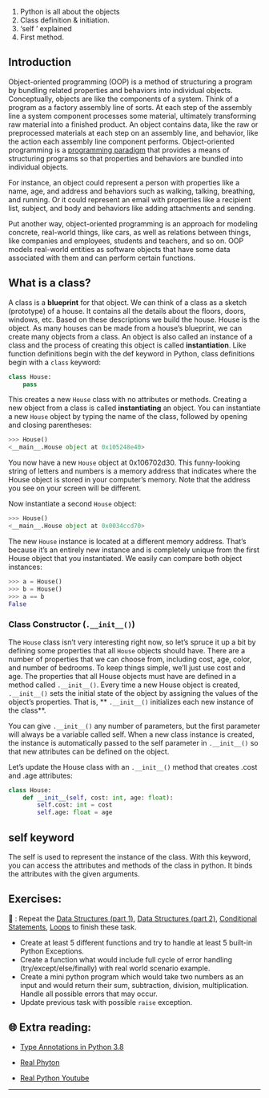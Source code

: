 1. Python is all about the objects
1. Class definition & initiation. 
1. ‘self ’ explained
1. First method.

## Introduction 
Object-oriented programming (OOP) is a method of structuring a program by bundling related properties and behaviors into individual objects. 
Conceptually, objects are like the components of a system. Think of a program as a factory assembly line of sorts. At each step of the assembly line a system component processes some material, ultimately transforming raw material into a finished product.
An object contains data, like the raw or preprocessed materials at each step on an assembly line, and behavior, like the action each assembly line component performs.
Object-oriented programming is a [programming paradigm](http://en.wikipedia.org/wiki/Programming_paradigm) that provides a means of structuring programs so that properties and behaviors are bundled into individual objects.

For instance, an object could represent a person with properties like a name, age, and address and behaviors such as walking, talking, breathing, and running. Or it could represent an email with properties like a recipient list, subject, and body and behaviors like adding attachments and sending.

Put another way, object-oriented programming is an approach for modeling concrete, real-world things, like cars, as well as relations between things, like companies and employees, students and teachers, and so on. OOP models real-world entities as software objects that have some data associated with them and can perform certain functions.

## What is a class?
A class is a **blueprint** for that object.
We can think of a class as a sketch (prototype) of a house. It contains all the details about the floors, doors, windows, etc. Based on these descriptions we build the house. House is the object.
As many houses can be made from a house’s blueprint, we can create many objects from a class. An object is also called an instance of a class and the process of creating this object is called **instantiation**.
Like function definitions begin with the def keyword in Python, class definitions begin with a `class` keyword:

```python
class House:
    pass
```
This creates a new `House` class with no attributes or methods.
Creating a new object from a class is called **instantiating** an object. You can instantiate a new `House` object by typing the name of the class, followed by opening and closing parentheses:

```python
>>> House()
<__main__.House object at 0x105248e40>

```
You now have a new `House` object at 0x106702d30. This funny-looking string of letters and numbers is a memory address that indicates where the House object is stored in your computer’s memory. Note that the address you see on your screen will be different.

Now instantiate a second `House` object:

```python
>>> House()
<__main__.House object at 0x0034ccd70>
```
The new `House` instance is located at a different memory address. That’s because it’s an entirely new instance and is completely unique from the first House object that you instantiated.
We easily can compare both object instances:
```python
>>> a = House()
>>> b = House()
>>> a == b
False

```
### Class Constructor (```.__init__()```)

The `House` class isn’t very interesting right now, so let’s spruce it up a bit by defining some properties that all `House` objects should have. There are a number of properties that we can choose from, including cost, age, color, and number of bedrooms. To keep things simple, we’ll just use cost and age.
The properties that all House objects must have are defined in a method called ```.__init__()```. Every time a new House object is created, ```.__init__()``` sets the initial state of the object by assigning the values of the object’s properties. That is, ** ```.__init__()``` initializes each new instance of the class**.

You can give ```.__init__()``` any number of parameters, but the first parameter will always be a variable called self. When a new class instance is created, the instance is automatically passed to the self parameter in ```.__init__()``` so that new attributes can be defined on the object.

Let’s update the House class with an ```.__init__()``` method that creates .cost and .age attributes:

```python
class House:
    def __init__(self, cost: int, age: float):
        self.cost: int = cost
        self.age: float = age

```


## **self** keyword
The self is used to represent the instance of the class.
With this keyword, you can access the attributes and methods of the class in python. It binds the attributes with the given arguments.

## Exercises: 
🧠 : Repeat the [Data Structures (part 1)](https://github.com/CodeAcademy-Online/python-new-material/wiki/Lesson-3:-Data-Structures-(Part-1)), [Data Structures (part 2)](https://github.com/CodeAcademy-Online/python-new-material/wiki/Lesson-5:-Data-Structures-(Part-2)), [Conditional Statements](https://github.com/CodeAcademy-Online/python-new-material/wiki/Lesson-6:-Conditional-Statements), [Loops](https://github.com/CodeAcademy-Online/python-new-material/wiki/Lesson-8:-Loops) to finish these task.
* Create at least 5 different functions and try to handle at least 5 built-in Python Exceptions.
* Create a function what would include full cycle of error handling (try/except/else/finally) with real world scenario example.
* Create a mini python program which would take two numbers as an input and would return their sum, subtraction, division, multiplication. Handle all possible errors that may occur.  
* Update previous task with possible `raise` exception.


## 🌐  Extra reading:

* [Type Annotations in Python 3.8](https://medium.com/analytics-vidhya/type-annotations-in-python-3-8-3b401384403d)

* [Real Phyton](https://realpython.com/defining-your-own-python-function/)

* [Real Python Youtube](https://www.youtube.com/watch?v=Q93bwyZoXk0)
***
